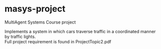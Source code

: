 # masys-project
MultiAgent Systems Course project

Implements a system in which cars traverse traffic in a coordinated manner by traffic lights.<br />
Full project requirement is found in ProjectTopic2.pdf 

